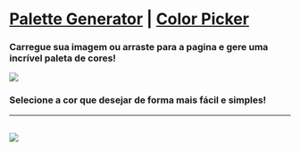 # <a href="#pg">Palette Generator</a> | <a href="#colorp">Color Picker</a>

<h3>Carregue sua imagem ou arraste para a pagina e gere uma incrível paleta de cores!</h3>
<img src="https://user-images.githubusercontent.com/92545891/222935501-ceb0f268-15a9-49e2-893f-f2abb72be6aa.png"><br>
<h3>Selecione a cor que desejar de forma mais fácil e simples!</h3><hr>
<br><img src="https://user-images.githubusercontent.com/92545891/222935396-1822eb41-be58-493d-8fdf-d927590a5e70.png">
